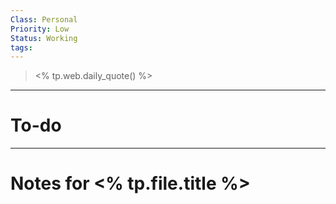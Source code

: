 ```yaml
---
Class: Personal
Priority: Low
Status: Working
tags: 
---
```

> <% tp.web.daily_quote() %>

---
# To-do

---
# Notes for <% tp.file.title %>

